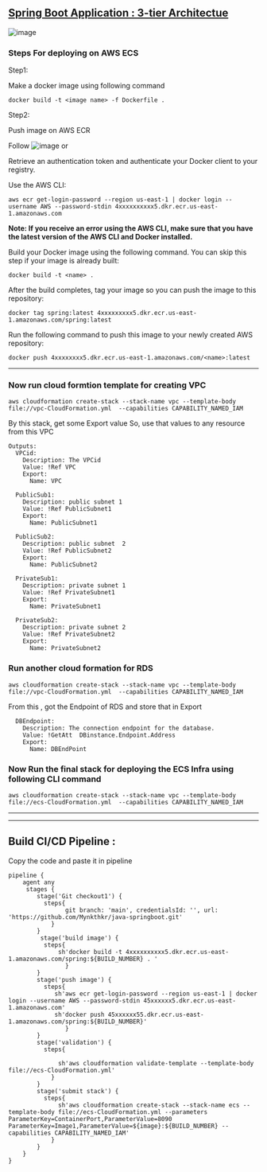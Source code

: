 ## <u><b>Spring Boot Application : 3-tier Architectue</b></u>


![image](https://user-images.githubusercontent.com/54767390/205399414-bdc5010c-27bf-4b29-a6cf-8bd9829597fb.png)


### Steps For deploying on AWS ECS

Step1:

Make a docker image using following command 
```
docker build -t <image name> -f Dockerfile .
```

Step2:

Push image on AWS ECR

Follow   ![image](https://user-images.githubusercontent.com/54767390/205375295-155c87a7-687e-4301-bb6d-f3547fc7cbcd.png) or 

Retrieve an authentication token and authenticate your Docker client to your registry.

Use the AWS CLI:
```
aws ecr get-login-password --region us-east-1 | docker login --username AWS --password-stdin 4xxxxxxxxxx5.dkr.ecr.us-east-1.amazonaws.com
```
<b> Note: If you receive an error using the AWS CLI, make sure that you have the latest version of the AWS CLI and Docker installed. </b>

Build your Docker image using the following command. You can skip this step if your image is already built:
```
docker build -t <name> . 
```
After the build completes, tag your image so you can push the image to this repository:
```
docker tag spring:latest 4xxxxxxxxx5.dkr.ecr.us-east-1.amazonaws.com/spring:latest
```
Run the following command to push this image to your newly created AWS repository:
```
docker push 4xxxxxxxx5.dkr.ecr.us-east-1.amazonaws.com/<name>:latest
```

-----------------------------------------------------------------------------------------------------------------------------------------------
### Now run cloud formtion template for creating VPC
```
aws cloudformation create-stack --stack-name vpc --template-body file://vpc-CloudFormation.yml  --capabilities CAPABILITY_NAMED_IAM
```
By this stack, get some Export value
So, use that values to any resource from this VPC
```
Outputs:
  VPCid:
    Description: The VPCid
    Value: !Ref VPC
    Export:
      Name: VPC

  PublicSub1:
    Description: public subnet 1
    Value: !Ref PublicSubnet1
    Export:
      Name: PublicSubnet1

  PublicSub2:
    Description: public subnet  2
    Value: !Ref PublicSubnet2
    Export:
      Name: PublicSubnet2

  PrivateSub1:
    Description: private subnet 1
    Value: !Ref PrivateSubnet1
    Export:
      Name: PrivateSubnet1

  PrivateSub2:
    Description: private subnet 2
    Value: !Ref PrivateSubnet2
    Export:
      Name: PrivateSubnet2
```
### Run another cloud formation for RDS 
```
aws cloudformation create-stack --stack-name vpc --template-body file://vpc-CloudFormation.yml  --capabilities CAPABILITY_NAMED_IAM
```
From this , got the Endpoint of RDS and store that in Export
```
  DBEndpoint:
    Description: The connection endpoint for the database.
    Value: !GetAtt  DBinstance.Endpoint.Address
    Export:
      Name: DBEndPoint 
```
### Now Run the final stack for deploying the ECS Infra using following CLI command 
```
aws cloudformation create-stack --stack-name vpc --template-body file://ecs-CloudFormation.yml  --capabilities CAPABILITY_NAMED_IAM
```
___________________________________________________________________________________________________________________________________
-----------------------------------------------------------------------------------------------------------------------------------
## Build CI/CD Pipeline :
Copy the code and paste it in pipeline
```
pipeline {
    agent any
     stages {
        stage('Git checkout1') {
          steps{
                git branch: 'main', credentialsId: '', url: 'https://github.com/Mynkthkr/java-springboot.git'
            }
        }
         stage('build image') {
          steps{
              sh'docker build -t 4xxxxxxxxxx5.dkr.ecr.us-east-1.amazonaws.com/spring:${BUILD_NUMBER} . '
                }
        }
        stage('push image') {
          steps{
             sh'aws ecr get-login-password --region us-east-1 | docker login --username AWS --password-stdin 45xxxxxx5.dkr.ecr.us-east-1.amazonaws.com'
             sh'docker push 45xxxxxx55.dkr.ecr.us-east-1.amazonaws.com/spring:${BUILD_NUMBER}'
                }
        }  
        stage('validation') {
          steps{
               
              sh'aws cloudformation validate-template --template-body file://ecs-CloudFormation.yml'              
            }
        }
        stage('submit stack') {
          steps{               
              sh'aws cloudformation create-stack --stack-name ecs --template-body file://ecs-CloudFormation.yml --parameters ParameterKey=ContainerPort,ParameterValue=8090 ParameterKey=Image1,ParameterValue=${image}:${BUILD_NUMBER} --capabilities CAPABILITY_NAMED_IAM'
            }
        }                
    }
}

```
